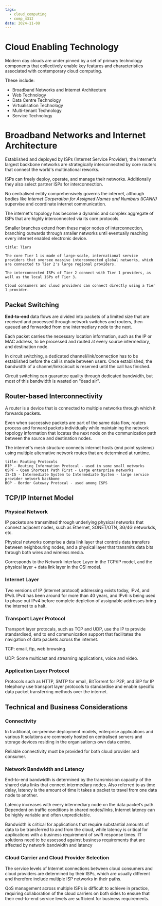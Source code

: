 ```yaml
---
tags:
  - cloud_computing
  - comp_4312
date: 2024-11-08
---
```

# Cloud Enabling Technology

Modern day clouds are under pinned by a set of primary technology components that collectively enable key features and characteristics associated with contemporary cloud computing.

These include:
- Broadband Networks and Internet Architecture
- Web Technology
- Data Centre Technology
- Virtualisation Technology
- Multi-tenant Technology
- Service Technology

# Broadband Networks and Internet Architecture

Established and deployed by ISPs (Internet Service Provider), the Internet's largest backbone networks are strategically interconnected by core routers that connect the world's multinational reworks.

ISPs can freely deploy, operate, and manage their networks. Additionally they also select partner ISPs for interconnection.

No centralised entity comprehensively governs the internet, although bodies like *Internet Corperation for Assigned Names and Numbers (ICANN)* supervise and coordinate internet communication.

The internet's topology has become a dynamic and complex aggregate of ISPs that are highly interconnected via its core protocols.

Smaller branches extend from these major nodes of interconnection, branching outwards through smaller networks until eventually reaching every internet enabled electronic device.

```ad-info
title: Tiers
 
The core Tier 1 is made of large-scale, international service providers that oversee massive interconnected global networks, which are connected to Tier 2's large regional providers.

The interconnected ISPs of Tier 2 connect with Tier 1 providers, as well as the local ISPs of Tier 3.

Cloud consumers and cloud providers can connect directly using a Tier 1 provider.
```

## Packet Switching

**End-to-end** data flows are divided into packets of a limited size that are received and processed through network switches and routers, then queued and forwarded from one intermediary node to the next.

Each packet carries the necessary location information, such as the IP or MAC address, to be processed and routed at every source intermediary, and destination node.

In circuit switching, a dedicated channel/link/connection has to be established before the call is made between users. Once established, the bandwidth of a channel/link/circuit is reserved until the call has finished.

Circuit switching can guarantee quality through dedicated bandwidth, but most of this bandwidth is wasted on "dead air".

## Router-based Interconnectivity

A router is a device that is connected to multiple networks through which it forwards packets.

Even when successive packets are part of the same data flow, routers process and forward packets individually while maintaining  the network topology information that locates the next node on the communication path between the source and destination nodes.

The internet's mesh structure connects internet hosts (end point systems) using multiple alternative network routes that are determined at runtime. 

```ad-info
title: Routing Protocols
RIP - Routing Information Protocal - used in some small networks
OSPF - Open Shortest Path First - Large enterprise networks
IS-IS - Intermediate System to Intermediate System - large service provider network backbone
BGP - Border Gateway Protocal - used among ISPS
```

## TCP/IP Internet Model

### Physical Network

IP packets are transmitted through underlying physical networks that connect adjacent nodes, such as Ethernet, SONET/OTN, 3G/4G networkds, etc. 

Physical networks comprise a data link layer that controls data transfers between neighbouring nodes, and a physical layer that transmits data bits through both wires and wireless media.

Corresponds to the Network Interface Layer in the TCP/IP model, and the physical layer + data link layer in the OSI model.

### Internet Layer

Two versions of IP (internet protocol) addressing exists today, IPv4, and IPv6. IPv4 has been around for more than 40 years, and IPv6 is being used to phase out IPv4 before complete depletion of assignable addresses bring the internet to a halt.
### Transport Layer Protocol

Transport layer protocals, such as TCP and UDP, use the IP to provide standardised, end to end communication support that facilitates the navigation of data packets across the internet. 

TCP: email, ftp, web browsing.

UDP: Some multicast and streaming applications, voice and video.

### Application Layer Protocol

Protocols such as HTTP, SMTP for email, BitTorrent for P2P, and SIP for IP telephony use transport layer protocols to standardise and enable specific data packet transferring methods over the internet. 

## Technical and Business Considerations

### Connectivity
In traditional, on-premise deployment models, enterprise applications and various It solutions are commonly hosted on centralised servers and storage devices residing in the organisation;s own data centre.

Reliable connectivity must be provided for both cloud provider and consumer.

### Network Bandwidth and Latency

End-to-end bandwidth is determined by the transmission capacity of the  
shared data links that connect intermediary nodes. Also referred to as time delay, latency is the amount of time it takes a packet to travel from one data node to another. 

Latency increases with every intermediary node on the data packet’s path. Dependent on traffic conditions in shared nodes/links, Internet latency can be highly variable and often unpredictable. 

Bandwidth is critical for applications that require substantial amounts of data to be transferred to and from the cloud, while latency is critical for applications with a business requirement of swift response times. IT solutions need to be assessed against business requirements that are affected by network bandwidth and latency

### Cloud Carrier and Cloud Provider Selection

The service levels of Internet connections between cloud consumers and cloud providers are determined by their ISPs, which are usually different and therefore include multiple ISP networks in their paths.  

QoS management across multiple ISPs is difficult to achieve in practice, requiring collaboration of the cloud carriers on both sides to ensure that their end-to-end service levels are sufficient for business requirements.